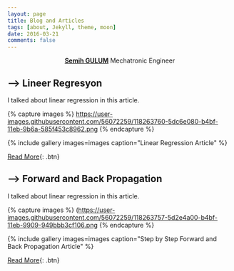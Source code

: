 ```yaml
---
layout: page
title: Blog and Articles
tags: [about, Jekyll, theme, moon]
date: 2016-03-21
comments: false
---
```

    
<center><a href="http://semihstp.github.io/"><b>Semih GULUM</b></a> Mechatronic Engineer </center>


## --> Lineer Regresyon

I talked about linear regression in this article.

{% capture images %}
    https://user-images.githubusercontent.com/56072259/118263760-5dc6e080-b4bf-11eb-9b6a-585f453c8962.png
{% endcapture %}

{% include gallery images=images caption="Linear Regression Article" %}

[Read More](https://medium.com/deeper-deep-learning-tr/matematiksel-temelleri-ile-lineer-regresyon-d034b5d9df6c){: .btn}

## --> Forward and Back Propagation

I talked about linear regression in this article.

{% capture images %}
    (https://user-images.githubusercontent.com/56072259/118263757-5d2e4a00-b4bf-11eb-9909-949bbb3cf106.png
{% endcapture %}

{% include gallery images=images caption="Step by Step Forward and Back Propagation Article" %}

[Read More](https://medium.com/deeper-deep-learning-tr/adım-adım-forward-and-back-propagation-cf4cd18276ee){: .btn}

